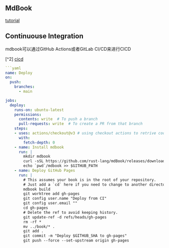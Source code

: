 ## MdBook

[tutorial](https://rust-lang.github.io/mdBook/)

## Continuouse Integration

mdbook可以通过GitHub Actions或者GitLab CI/CD来进行CICD

[^2] [cicd](https://rust-lang.github.io/mdBook/continuous-integration.html)

```yaml
```yaml
name: Deploy
on:
  push:
    branches:
      - main

jobs:
  deploy:
    runs-on: ubuntu-latest
    permissions:
      contents: write  # To push a branch 
      pull-requests: write  # To create a PR from that branch
    steps:
    - uses: actions/checkout@v3 # using checkout actions to retrive code
      with:
        fetch-depth: 0
    - name: Install mdbook
      run: |
        mkdir mdbook
        curl -sSL https://github.com/rust-lang/mdBook/releases/download/v0.4.27/mdbook-v0.4.27-x86_64-unknown-linux-gnu.tar.gz | tar -xz --directory=./mdbook
        echo `pwd`/mdbook >> $GITHUB_PATH
    - name: Deploy GitHub Pages
      run: |
        # This assumes your book is in the root of your repository.
        # Just add a `cd` here if you need to change to another directory.
        mdbook build
        git worktree add gh-pages
        git config user.name "Deploy from CI"
        git config user.email ""
        cd gh-pages
        # Delete the ref to avoid keeping history.
        git update-ref -d refs/heads/gh-pages
        rm -rf *
        mv ../book/* .
        git add .
        git commit -m "Deploy $GITHUB_SHA to gh-pages"
        git push --force --set-upstream origin gh-pages
```
```